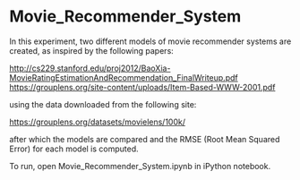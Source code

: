 # Movie_Recommender_System

In this experiment, two different models of movie recommender systems are created, as inspired by the following papers:

http://cs229.stanford.edu/proj2012/BaoXia-MovieRatingEstimationAndRecommendation_FinalWriteup.pdf
https://grouplens.org/site-content/uploads/Item-Based-WWW-2001.pdf

using the data downloaded from the following site:

https://grouplens.org/datasets/movielens/100k/

after which the models are compared and the RMSE (Root Mean Squared Error) for each model is computed.

To run, open Movie_Recommender_System.ipynb in iPython notebook.
